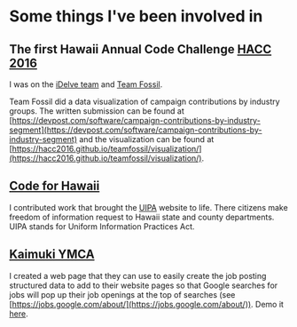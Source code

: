 # Some things I've been involved in

## The first Hawaii Annual Code Challenge [HACC 2016](https://hacc.devpost.com/)

I was on the [iDelve team](https://devpost.com/software/idelve) and [Team
Fossil](https://devpost.com/software/campaign-contributions-by-industry-segment).

Team Fossil did a data visualization of campaign contributions by industry
groups. The written submission can be found at
[https://devpost.com/software/campaign-contributions-by-industry-segment](https://devpost.com/software/campaign-contributions-by-industry-segment)
and the visualization can be found at
[https://hacc2016.github.io/teamfossil/visualization/](https://hacc2016.github.io/teamfossil/visualization/).


## [Code for Hawaii](http://www.codeforhawaii.org/)

I contributed work that brought the [UIPA](https://uipa.org/) website to life.
There citizens make freedom of information request to Hawaii state and county
departments. UIPA stands for Uniform Information Practices Act.

## [Kaimuki YMCA](http://www.kaimukiymca.org/)

I created a web page that they can use to easily create the job posting structured data to add to their
website pages so that Google searches for jobs will pop up their job openings at the top of searches (see [https://jobs.google.com/about/](https://jobs.google.com/about/)). Demo it
[here](https://russtoku.github.io/job-posting-formatter/job-posting.html).
